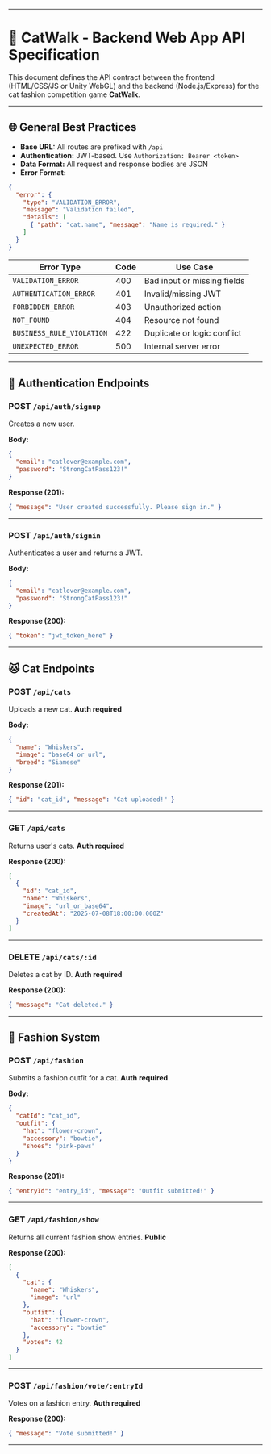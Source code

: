 
---

# 🐾 CatWalk - Backend Web App API Specification

This document defines the API contract between the frontend (HTML/CSS/JS or Unity WebGL) and the backend (Node.js/Express) for the cat fashion competition game **CatWalk**.

---

## 🌐 General Best Practices

* **Base URL:** All routes are prefixed with `/api`
* **Authentication:** JWT-based. Use `Authorization: Bearer <token>`
* **Data Format:** All request and response bodies are JSON
* **Error Format:**

```json
{
  "error": {
    "type": "VALIDATION_ERROR",
    "message": "Validation failed",
    "details": [
      { "path": "cat.name", "message": "Name is required." }
    ]
  }
}
```

| Error Type                | Code | Use Case                    |
| ------------------------- | ---- | --------------------------- |
| `VALIDATION_ERROR`        | 400  | Bad input or missing fields |
| `AUTHENTICATION_ERROR`    | 401  | Invalid/missing JWT         |
| `FORBIDDEN_ERROR`         | 403  | Unauthorized action         |
| `NOT_FOUND`               | 404  | Resource not found          |
| `BUSINESS_RULE_VIOLATION` | 422  | Duplicate or logic conflict |
| `UNEXPECTED_ERROR`        | 500  | Internal server error       |

---

## 🔐 Authentication Endpoints

### POST `/api/auth/signup`

Creates a new user.

**Body:**

```json
{
  "email": "catlover@example.com",
  "password": "StrongCatPass123!"
}
```

**Response (201):**

```json
{ "message": "User created successfully. Please sign in." }
```

---

### POST `/api/auth/signin`

Authenticates a user and returns a JWT.

**Body:**

```json
{
  "email": "catlover@example.com",
  "password": "StrongCatPass123!"
}
```

**Response (200):**

```json
{ "token": "jwt_token_here" }
```

---

## 🐱 Cat Endpoints

### POST `/api/cats`

Uploads a new cat. **Auth required**

**Body:**

```json
{
  "name": "Whiskers",
  "image": "base64_or_url",
  "breed": "Siamese"
}
```

**Response (201):**

```json
{ "id": "cat_id", "message": "Cat uploaded!" }
```

---

### GET `/api/cats`

Returns user's cats. **Auth required**

**Response (200):**

```json
[
  {
    "id": "cat_id",
    "name": "Whiskers",
    "image": "url_or_base64",
    "createdAt": "2025-07-08T18:00:00.000Z"
  }
]
```

---

### DELETE `/api/cats/:id`

Deletes a cat by ID. **Auth required**

**Response (200):**

```json
{ "message": "Cat deleted." }
```

---

## 👗 Fashion System

### POST `/api/fashion`

Submits a fashion outfit for a cat. **Auth required**

**Body:**

```json
{
  "catId": "cat_id",
  "outfit": {
    "hat": "flower-crown",
    "accessory": "bowtie",
    "shoes": "pink-paws"
  }
}
```

**Response (201):**

```json
{ "entryId": "entry_id", "message": "Outfit submitted!" }
```

---

### GET `/api/fashion/show`

Returns all current fashion show entries. **Public**

**Response (200):**

```json
[
  {
    "cat": {
      "name": "Whiskers",
      "image": "url"
    },
    "outfit": {
      "hat": "flower-crown",
      "accessory": "bowtie"
    },
    "votes": 42
  }
]
```

---

### POST `/api/fashion/vote/:entryId`

Votes on a fashion entry. **Auth required**

**Response (200):**

```json
{ "message": "Vote submitted!" }
```

---
